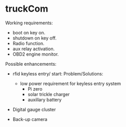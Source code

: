 # truckCom

Working requirements:
  - boot on key on.
  - shutdown on key off.
  - Radio function.
  - aux relay activation.
  - OBD2 engine monitor.
  
Possible enhancements:
  - rfid keyless entry/ start:
    Problem/Solutions:
    - low power requirement for keyless entry system
      - Pi zero
      - solar trickle charger
      - auxillary battery
  
  - Digital gauge cluster
  - Back-up camera
  
